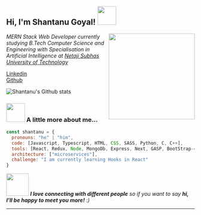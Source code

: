 <h2> Hi, I'm Shantanu Goyal! <img src="https://media.giphy.com/media/mGcNjsfWAjY5AEZNw6/giphy.gif" width="50"></h2>
<img align='right' src="https://media.giphy.com/media/RbDKaczqWovIugyJmW/giphy.gif" width="230">
<p><em>MERN Stack Web Developer currently studying B.Tech Computer Science and Engineering with Specialisation in Artificial Intelligence at <a href="http://www.nsit.ac.in/">Netaji Subhas University of Technology </a>
</em></p>

[Linkedin](https://www.linkedin.com/in/shantanugoyal23/)
<br>
[Github](https://github.com/shantanu2307)

![Shantanu's Github stats](https://github-readme-stats.vercel.app/api?username=shantanu2307&show_icons=true&theme=radical)


### <img src="https://media.giphy.com/media/VgCDAzcKvsR6OM0uWg/giphy.gif" width="50"> A little more about me...  

```javascript
const shantanu = {
  pronouns: "he" | "him",
  code: [Javascript, Typescript, HTML, CSS, SASS, Python, C, C++],
  tools: [React, Redux, Node, MongoDb, Express, Next, GASP, BootStrap-4],
  architecture: ["microservices"],
  challenge: "I am currently learning Hooks in React"
}
```

<img src="https://media.giphy.com/media/LnQjpWaON8nhr21vNW/giphy.gif" width="60"> <em><b>I love connecting with different people</b> so if you want to say <b>hi, I'll be happy to meet you more!</b> :)</em>

---
